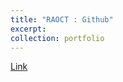 ```yaml
---
title: "RAOCT : Github"
excerpt: 
collection: portfolio
---
```


[Link](https://github.com/Kyoungmo-Koo)